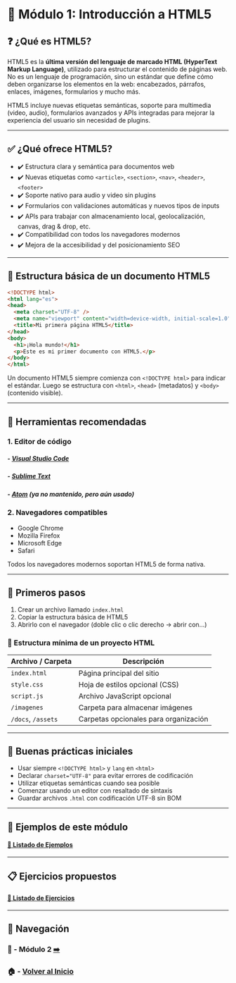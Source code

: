 # 📘 Módulo 1: Introducción a HTML5

## ❓ ¿Qué es HTML5?

HTML5 es la **última versión del lenguaje de marcado HTML (HyperText Markup Language)**, utilizado para estructurar el contenido de páginas web. No es un lenguaje de programación, sino un estándar que define cómo deben organizarse los elementos en la web: encabezados, párrafos, enlaces, imágenes, formularios y mucho más.

HTML5 incluye nuevas etiquetas semánticas, soporte para multimedia (video, audio), formularios avanzados y APIs integradas para mejorar la experiencia del usuario sin necesidad de plugins.

---

## ✅ ¿Qué ofrece HTML5?

- ✔️ Estructura clara y semántica para documentos web
- ✔️ Nuevas etiquetas como `<article>`, `<section>`, `<nav>`, `<header>`, `<footer>`
- ✔️ Soporte nativo para audio y video sin plugins
- ✔️ Formularios con validaciones automáticas y nuevos tipos de inputs
- ✔️ APIs para trabajar con almacenamiento local, geolocalización, canvas, drag & drop, etc.
- ✔️ Compatibilidad con todos los navegadores modernos
- ✔️ Mejora de la accesibilidad y del posicionamiento SEO

---

## 🧠 Estructura básica de un documento HTML5

```html
<!DOCTYPE html>
<html lang="es">
<head>
  <meta charset="UTF-8" />
  <meta name="viewport" content="width=device-width, initial-scale=1.0" />
  <title>Mi primera página HTML5</title>
</head>
<body>
  <h1>¡Hola mundo!</h1>
  <p>Este es mi primer documento con HTML5.</p>
</body>
</html>
```

Un documento HTML5 siempre comienza con `<!DOCTYPE html>` para indicar el estándar. Luego se estructura con `<html>`, `<head>` (metadatos) y `<body>` (contenido visible).

---

## 🧰 Herramientas recomendadas

### 1. Editor de código
##### - [Visual Studio Code](https://code.visualstudio.com/)
##### - [Sublime Text](https://www.sublimetext.com/)
##### - [Atom](https://atom.io/) (ya no mantenido, pero aún usado)

### 2. Navegadores compatibles
- Google Chrome
- Mozilla Firefox
- Microsoft Edge
- Safari

Todos los navegadores modernos soportan HTML5 de forma nativa.

---

## 🧩 Primeros pasos

1. Crear un archivo llamado `index.html`
2. Copiar la estructura básica de HTML5
3. Abrirlo con el navegador (doble clic o clic derecho → abrir con...)

### 📁 Estructura mínima de un proyecto HTML

| Archivo / Carpeta     | Descripción                             |
|----------------------|-----------------------------------------|
| `index.html`         | Página principal del sitio              |
| `style.css`          | Hoja de estilos opcional (CSS)          |
| `script.js`          | Archivo JavaScript opcional             |
| `/imagenes`          | Carpeta para almacenar imágenes         |
| `/docs`, `/assets`   | Carpetas opcionales para organización   |

---

## 📌 Buenas prácticas iniciales

- Usar siempre `<!DOCTYPE html>` y `lang` en `<html>`
- Declarar `charset="UTF-8"` para evitar errores de codificación
- Utilizar etiquetas semánticas cuando sea posible
- Comenzar usando un editor con resaltado de sintaxis
- Guardar archivos `.html` con codificación UTF-8 sin BOM

---

## 🧪 Ejemplos de este módulo

#### [🔗 Listado de Ejemplos](./Ejemplos/README.md)

---

## 📋 Ejercicios propuestos

#### [🔗 Listado de Ejercicios](./Ejercicios/README.md)

---

## 🔁 Navegación

### 📘 - Módulo 2 [➡️](../Modulo_2_Estructura_de_un_Documento_HTML/Modulo_2.md)

### 🏠 - [Volver al Inicio](../README.md)

